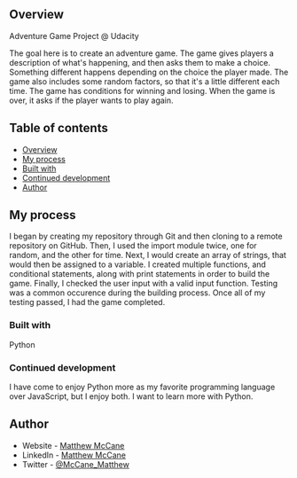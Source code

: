 ## Overview
Adventure Game Project @ Udacity

The goal here is to create an adventure game.
The game gives players a description of what's happening, and then asks them to make a choice.
Something different happens depending on the choice the player made.
The game also includes some random factors, so that it's a little different each time.
The game has conditions for winning and losing.
When the game is over, it asks if the player wants to play again.

## Table of contents

- [Overview](#overview)
- [My process](#my-process)
- [Built with](#built-with)
- [Continued development](#continued-development)
- [Author](#author)

## My process

I began by creating my repository through Git and then cloning to a remote repository on GitHub. Then, I used the import module twice, one for random, and the other for time. Next, I would create an array of strings, that would then be assigned to a variable. I created multiple functions, and conditional statements, along with print statements in order to build the game. Finally, I checked the user input with a valid input function. Testing was a common occurence during the building process. Once all of my testing passed, I had the game completed.

### Built with

Python 

### Continued development

I have come to enjoy Python more as my favorite programming language over JavaScript, but I enjoy both. I want to learn more with Python.

## Author

- Website - [Matthew McCane](https://matthewmccane.blogspot.com)
- LinkedIn - [Matthew McCane](https://www.linkedin.com/in/matthewmccane/)
- Twitter - [@McCane_Matthew](https://www.twitter.com/mccane_matthew)



